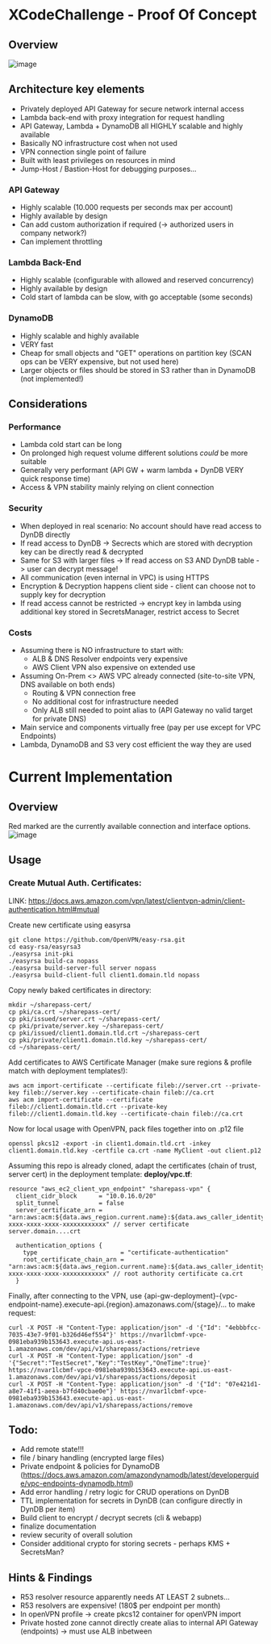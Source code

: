 # XCodeChallenge - Proof Of Concept 

## Overview
![image](https://user-images.githubusercontent.com/25135647/185209970-d8633922-71aa-4655-b195-4cce79df87c2.png)

## Architecture key elements 
- Privately deployed API Gateway for secure network internal access
- Lambda back-end with proxy integration for request handling
- API Gateway, Lambda + DynamoDB all HIGHLY scalable and highly available 
- Basically NO infrastructure cost when not used 
- VPN connection single point of failure 
- Built with least privileges on resources in mind 
- Jump-Host / Bastion-Host for debugging purposes... 

### API Gateway 
- Highly scalable (10.000 requests per seconds max per account) 
- Highly available by design 
- Can add custom authorization if required (-> authorized users in company network?) 
- Can implement throttling 

### Lambda Back-End 
- Highly scalable (configurable with allowed and reserved concurrency)
- Highly available by design 
- Cold start of lambda can be slow, with go acceptable (some seconds) 

### DynamoDB 
- Highly scalable and highly available 
- VERY fast 
- Cheap for small objects and "GET" operations on partition key (SCAN ops can be VERY expensive, but not used here) 
- Larger objects or files should be stored in S3 rather than in DynamoDB (not implemented!) 


## Considerations

### Performance 
- Lambda cold start can be long
- On prolonged high request volume different solutions *could* be more suitable
- Generally very performant (API GW + warm lambda + DynDB VERY quick response time) 
- Access & VPN stability mainly relying on client connection 

### Security 
- When deployed in real scenario: No account should have read access to DynDB directly
- If read access to DynDB -> Secrects which are stored with decryption key can be directly read & decrypted 
- Same for S3 with larger files -> If read access on S3 AND DynDB table -> user can decrypt message! 
- All communication (even internal in VPC) is using HTTPS 
- Encryption & Decryption happens client side - client can choose not to supply key for decryption 
- If read access cannot be restricted -> encrypt key in lambda using additional key stored in SecretsManager, restrict access to Secret

### Costs 
- Assuming there is NO infrastructure to start with: 
  - ALB & DNS Resolver endpoints very expensive
  - AWS Client VPN also expensive on extended use 
- Assuming On-Prem <> AWS VPC already connected (site-to-site VPN, DNS available on both ends)
  - Routing & VPN connection free 
  - No additional cost for infrastructure needed 
  - Only ALB still needed to point alias to (API Gateway no valid target for private DNS) 
- Main service and components virtually free (pay per use except for VPC Endpoints)
- Lambda, DynamoDB and S3 very cost efficient the way they are used

# Current Implementation

## Overview
Red marked are the currently available connection and interface options. 
![image](https://user-images.githubusercontent.com/25135647/185219629-99b2ecac-f11c-42d2-9deb-44fef7a6785e.png)

## Usage 

### Create Mutual Auth. Certificates: 
LINK: https://docs.aws.amazon.com/vpn/latest/clientvpn-admin/client-authentication.html#mutual

Create new certificate using easyrsa 
```
git clone https://github.com/OpenVPN/easy-rsa.git
cd easy-rsa/easyrsa3
./easyrsa init-pki
./easyrsa build-ca nopass
./easyrsa build-server-full server nopass
./easyrsa build-client-full client1.domain.tld nopass
```

Copy newly baked certificates in directory: 
```
mkdir ~/sharepass-cert/
cp pki/ca.crt ~/sharepass-cert/
cp pki/issued/server.crt ~/sharepass-cert/
cp pki/private/server.key ~/sharepass-cert/
cp pki/issued/client1.domain.tld.crt ~/sharepass-cert
cp pki/private/client1.domain.tld.key ~/sharepass-cert/
cd ~/sharepass-cert/
```

Add certificates to AWS Certificate Manager (make sure regions & profile match with deployment templates!): 
```
aws acm import-certificate --certificate fileb://server.crt --private-key fileb://server.key --certificate-chain fileb://ca.crt
aws acm import-certificate --certificate fileb://client1.domain.tld.crt --private-key fileb://client1.domain.tld.key --certificate-chain fileb://ca.crt
```

Now for local usage with OpenVPN, pack files together into on .p12 file 
```
openssl pkcs12 -export -in client1.domain.tld.crt -inkey client1.domain.tld.key -certfile ca.crt -name MyClient -out client.p12
```

Assuming this repo is already cloned, adapt the certificates (chain of trust, server cert) in the deployment template: 
**deploy/vpc.tf**:
```
resource "aws_ec2_client_vpn_endpoint" "sharepass-vpn" {
  client_cidr_block      = "10.0.16.0/20"
  split_tunnel           = false
  server_certificate_arn = "arn:aws:acm:${data.aws_region.current.name}:${data.aws_caller_identity.current.account_id}:certificate/xxxxxxxx-xxxx-xxxx-xxxx-xxxxxxxxxxxx" // server certificate server.domain....crt

  authentication_options {
    type                       = "certificate-authentication"
    root_certificate_chain_arn = "arn:aws:acm:${data.aws_region.current.name}:${data.aws_caller_identity.current.account_id}:certificate/xxxxxxxx-xxxx-xxxx-xxxx-xxxxxxxxxxxx" // root authority certificate ca.crt
  }
```

Finally, after connecting to the VPN, use {api-gw-deployment}-{vpc-endpoint-name}.execute-api.{region}.amazonaws.com/{stage}/... to make request: 
```
curl -X POST -H "Content-Type: application/json" -d '{"Id": "4ebbbfcc-7035-43e7-9f01-b326d46ef554"}' https://nvar1lcbmf-vpce-0981eba939b153643.execute-api.us-east-1.amazonaws.com/dev/api/v1/sharepass/actions/retrieve 
curl -X POST -H "Content-Type: application/json" -d '{"Secret":"TestSecret","Key":"TestKey","OneTime":true}' https://nvar1lcbmf-vpce-0981eba939b153643.execute-api.us-east-1.amazonaws.com/dev/api/v1/sharepass/actions/deposit
curl -X POST -H "Content-Type: application/json" -d '{"Id": "07e421d1-a8e7-41f1-aeea-b7fd40cbae0e"}' https://nvar1lcbmf-vpce-0981eba939b153643.execute-api.us-east-1.amazonaws.com/dev/api/v1/sharepass/actions/remove 
```


## Todo: 
- Add remote state!!! 
- file / binary handling (encrypted large files) 
- Private endpoint & policies for DynamoDB (https://docs.aws.amazon.com/amazondynamodb/latest/developerguide/vpc-endpoints-dynamodb.html)
- Add error handling / retry logic for CRUD operations on DynDB
- TTL implementation for secrets in DynDB (can configure directly in DynDB per item) 
- Build client to encrypt / decrypt secrets (cli & webapp) 
- finalize documentation 
- review security of overall solution
- Consider additional crypto for storing secrets - perhaps KMS + SecretsMan? 

## Hints & Findings 
- R53 resolver resource apparently needs AT LEAST 2 subnets... 
- R53 resolvers are expensive! (180$ per endpoint per month) 
- In openVPN profile -> create pkcs12 container for openVPN import 
- Private hosted zone cannot directly create alias to internal API Gateway (endpoints) -> must use ALB inbetween

